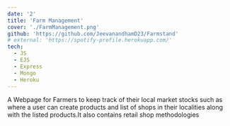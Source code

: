 ```yaml
---
date: '2'
title: 'Farm Management'
cover: './FarmManagement.png'
github: 'https://github.com/JeevanandhamD23/Farmstand'
# external: 'https://spotify-profile.herokuapp.com/'
tech:
  - JS
  - EJS
  - Express
  - Mongo
  - Heroku
---
```


A Webpage for Farmers to keep track of their local market stocks such as where a user can create products and list of shops in their localities along with the listed products.It also contains retail shop methodologies

